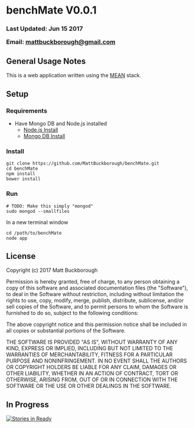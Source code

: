 # benchMate V0.0.1
### <p>Last Updated: Jun 15 2017</p> Email:  mattbuckborough@gmail.com
## General Usage Notes
This is a web application written using the [MEAN](https://en.wikipedia.org/wiki/MEAN_(software_bundle)) stack. 
## Setup
### Requirements
* Have Mongo DB and Node.js installed
  * [Node.js Install](https://nodejs.org/en/)
  * [Mongo DB Install](https://docs.mongodb.com/manual/administration/install-on-linux/)
### Install
```
git clone https://github.com/MattBuckborough/benchMate.git
cd benchMate
npm install
bower install
```
### Run
```
# TODO: Make this simply "mongod"
sudo mongod --smallfiles
```
In a new terminal window
```
cd /path/to/benchMate
node app
```
## License
Copyright (c) 2017 Matt Buckborough

Permission is hereby granted, free of charge, to any person obtaining a copy
of this software and associated documentation files (the "Software"), to deal
in the Software without restriction, including without limitation the rights
to use, copy, modify, merge, publish, distribute, sublicense, and/or sell
copies of the Software, and to permit persons to whom the Software is
furnished to do so, subject to the following conditions:

The above copyright notice and this permission notice shall be included in all
copies or substantial portions of the Software.

THE SOFTWARE IS PROVIDED "AS IS", WITHOUT WARRANTY OF ANY KIND, EXPRESS OR
IMPLIED, INCLUDING BUT NOT LIMITED TO THE WARRANTIES OF MERCHANTABILITY,
FITNESS FOR A PARTICULAR PURPOSE AND NONINFRINGEMENT. IN NO EVENT SHALL THE
AUTHORS OR COPYRIGHT HOLDERS BE LIABLE FOR ANY CLAIM, DAMAGES OR OTHER
LIABILITY, WHETHER IN AN ACTION OF CONTRACT, TORT OR OTHERWISE, ARISING FROM,
OUT OF OR IN CONNECTION WITH THE SOFTWARE OR THE USE OR OTHER DEALINGS IN THE
SOFTWARE.

## In Progress

[![Stories in Ready](https://badge.waffle.io/MattBuckborough/benchMate.png?label=ready&title=Ready)](https://waffle.io/MattBuckborough/benchMate?utm_source=badge)
